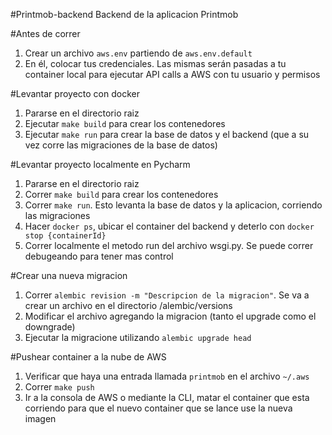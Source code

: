 #Printmob-backend
Backend de la aplicacion Printmob

#Antes de correr
1. Crear un archivo `aws.env` partiendo de `aws.env.default`
1. En él, colocar tus credenciales. Las mismas serán pasadas a tu container local para ejecutar API calls a AWS con tu usuario y permisos

#Levantar proyecto con docker
1. Pararse en el directorio raiz
1. Ejecutar `make build` para crear los contenedores
1. Ejecutar `make run` para crear la base de datos y el backend (que a su vez corre las migraciones de la base de datos)

#Levantar proyecto localmente en Pycharm
1. Pararse en el directorio raiz
1. Correr `make build` para crear los contenedores
1. Correr `make run`. Esto levanta la base de datos y la aplicacion, corriendo las migraciones
1. Hacer `docker ps`, ubicar el container del backend y deterlo con `docker stop {containerId}`
1. Correr localmente el metodo run del archivo wsgi.py. Se puede correr debugeando para tener mas control

#Crear una nueva migracion
1. Correr `alembic revision -m "Descripcion de la migracion"`. Se va a crear un archivo en el directorio /alembic/versions
1. Modificar el archivo agregando la migracion (tanto el upgrade como el downgrade)
1. Ejecutar la migracione utilizando `alembic upgrade head`


#Pushear container a la nube de AWS
1. Verificar que haya una entrada llamada `printmob` en el archivo `~/.aws`
1. Correr `make push`
1. Ir a la consola de AWS o mediante la CLI, matar el container que esta corriendo para que el nuevo container que se lance use la nueva imagen
